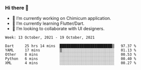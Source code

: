 ### Hi there 👋

<!--
**devcat37/devcat37** is a ✨ _special_ ✨ repository because its `README.md` (this file) appears on your GitHub profile.-->


- 🔭 I’m currently working on Chimicum application.
- 🌱 I’m currently learning Flutter/Dart.
- 👯 I’m looking to collaborate with UI designers.
<!-- - 🤔 I’m looking for help with ... -->

<!--START_SECTION:waka-->
```text
Week: 13 October, 2021 - 19 October, 2021

Dart     25 hrs 14 mins  ████████████████████████▒   97.37 % 
YAML     17 mins         ▒░░░░░░░░░░░░░░░░░░░░░░░░   01.13 % 
Other    8 mins          ░░░░░░░░░░░░░░░░░░░░░░░░░   00.53 % 
Python   6 mins          ░░░░░░░░░░░░░░░░░░░░░░░░░   00.40 % 
XML      4 mins          ░░░░░░░░░░░░░░░░░░░░░░░░░   00.27 % 
```
<!--END_SECTION:waka-->
